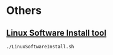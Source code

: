 # Others

## [Linux Software Install tool](https://github.com/KKBUGHUNTER/Others/blob/main/LinuxSoftwareInstall.sh)
```bash
./LinuxSoftwareInstall.sh
```
